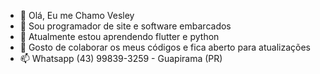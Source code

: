 - 👋 Olá, Eu me Chamo Vesley
- 👀 Sou programador de site e software embarcados
- 🌱 Atualmente estou aprendendo flutter e python
- 💞️ Gosto de colaborar os meus códigos e fica aberto para atualizações
- 📫 Whatsapp (43) 99839-3259 - Guapirama (PR)
